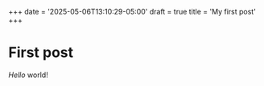 +++
date = '2025-05-06T13:10:29-05:00'
draft = true
title = 'My first post'
+++

# First post

*Hello* world!
